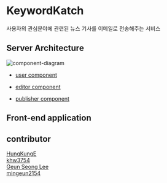 # KeywordKatch

사용자의 관심분야에 관련된 뉴스 기사를 이메일로 전송해주는 서비스

## Server Architecture

<img src="/image/component-diagram.jpeg" alt="component-diagram">

* [user component](https://github.com/KW-capstone-KeywordKatch/user-management#%ED%9A%8C%EC%9B%90-%EA%B4%80%EB%A6%AC-%EC%BB%B4%ED%8F%AC%EB%84%8C%ED%8A%B8)

* [editor component](#)

* [publisher component](#)

## Front-end application

## contributor
[HungKungE](https://github.com/HungKungE)    
[khw3754](https://github.com/khw3754)     
[Geun Seong Lee](https://github.com/LEEGURTS)    
[mingeun2154](https://mingeun2154.github.io)    
